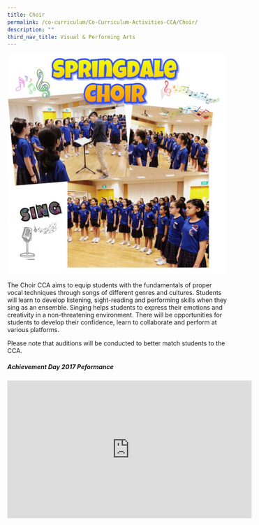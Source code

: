 ```yaml
---
title: Choir
permalink: /co-curriculum/Co-Curriculum-Activities-CCA/Choir/
description: ""
third_nav_title: Visual & Performing Arts
---
```

![](/images/Choir%20CCA.jpeg)

The Choir CCA aims to equip students with the fundamentals of proper vocal techniques through songs of different genres and cultures. Students will learn to develop listening, sight-reading and performing skills when they sing as an ensemble. Singing helps students to express their emotions and creativity in a non-threatening environment. There will be opportunities for students to develop their confidence, learn to collaborate and perform at various platforms.&nbsp;

  

Please note that auditions will be conducted to better match students to the CCA.

##### Achievement Day 2017 Peformance

<iframe width="560" height="315" src="https://www.youtube.com/embed/_PW0Tr3W1n4" title="YouTube video player" frameborder="0" allow="accelerometer; autoplay; clipboard-write; encrypted-media; gyroscope; picture-in-picture" allowfullscreen=""></iframe>